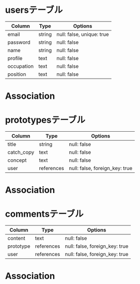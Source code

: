 # usersテーブル

| Column     | Type   | Options                   |
| ---------- | ------ | ------------------------- |
| email      | string | null: false, unique: true |
| password   | string | null: false               |
| name       | string | null: false               |
| profile    | text   | null: false               |
| occupation | text   | null: false               |
| position   | text   | null: false               |

# Association

# prototypesテーブル

| Column     | Type       | Options                        |
| ---------- | ---------- | ------------------------------ |
| title      | string     | null: false                    |
| catch_copy | text       | null: false                    |
| concept    | text       | null: false                    |
| user       | references | null: false, foreign_key: true |

# Association

# commentsテーブル

| Column    | Type       | Options                        |
| --------- | ---------- | ------------------------------ |
| content   | text       | null: false                    |
| prototype | references | null: false, foreign_key: true |
| user      | references | null: false, foreign_key: true |

# Association
